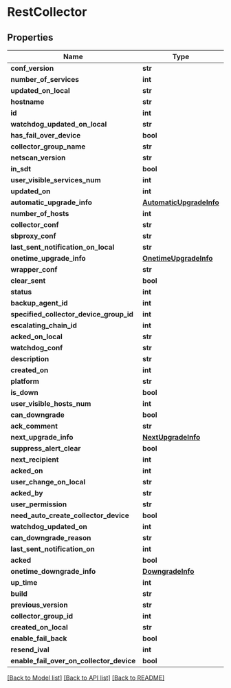 # RestCollector

## Properties
Name | Type | Description | Notes
------------ | ------------- | ------------- | -------------
**conf_version** | **str** |  | [optional] 
**number_of_services** | **int** |  | [optional] 
**updated_on_local** | **str** |  | [optional] 
**hostname** | **str** |  | [optional] 
**id** | **int** |  | [optional] 
**watchdog_updated_on_local** | **str** |  | [optional] 
**has_fail_over_device** | **bool** |  | [optional] 
**collector_group_name** | **str** |  | [optional] 
**netscan_version** | **str** |  | [optional] 
**in_sdt** | **bool** |  | [optional] 
**user_visible_services_num** | **int** |  | [optional] 
**updated_on** | **int** |  | [optional] 
**automatic_upgrade_info** | [**AutomaticUpgradeInfo**](AutomaticUpgradeInfo.md) |  | [optional] 
**number_of_hosts** | **int** |  | [optional] 
**collector_conf** | **str** |  | [optional] 
**sbproxy_conf** | **str** |  | [optional] 
**last_sent_notification_on_local** | **str** |  | [optional] 
**onetime_upgrade_info** | [**OnetimeUpgradeInfo**](OnetimeUpgradeInfo.md) |  | [optional] 
**wrapper_conf** | **str** |  | [optional] 
**clear_sent** | **bool** |  | [optional] 
**status** | **int** |  | [optional] 
**backup_agent_id** | **int** |  | [optional] 
**specified_collector_device_group_id** | **int** |  | [optional] 
**escalating_chain_id** | **int** |  | [optional] 
**acked_on_local** | **str** |  | [optional] 
**watchdog_conf** | **str** |  | [optional] 
**description** | **str** |  | [optional] 
**created_on** | **int** |  | [optional] 
**platform** | **str** |  | [optional] 
**is_down** | **bool** |  | [optional] 
**user_visible_hosts_num** | **int** |  | [optional] 
**can_downgrade** | **bool** |  | [optional] 
**ack_comment** | **str** |  | [optional] 
**next_upgrade_info** | [**NextUpgradeInfo**](NextUpgradeInfo.md) |  | [optional] 
**suppress_alert_clear** | **bool** |  | [optional] 
**next_recipient** | **int** |  | [optional] 
**acked_on** | **int** |  | [optional] 
**user_change_on_local** | **str** |  | [optional] 
**acked_by** | **str** |  | [optional] 
**user_permission** | **str** |  | [optional] 
**need_auto_create_collector_device** | **bool** |  | [optional] 
**watchdog_updated_on** | **int** |  | [optional] 
**can_downgrade_reason** | **str** |  | [optional] 
**last_sent_notification_on** | **int** |  | [optional] 
**acked** | **bool** |  | [optional] 
**onetime_downgrade_info** | [**DowngradeInfo**](DowngradeInfo.md) |  | [optional] 
**up_time** | **int** |  | [optional] 
**build** | **str** |  | [optional] 
**previous_version** | **str** |  | [optional] 
**collector_group_id** | **int** |  | [optional] 
**created_on_local** | **str** |  | [optional] 
**enable_fail_back** | **bool** |  | [optional] 
**resend_ival** | **int** |  | [optional] 
**enable_fail_over_on_collector_device** | **bool** |  | [optional] 

[[Back to Model list]](../README.md#documentation-for-models) [[Back to API list]](../README.md#documentation-for-api-endpoints) [[Back to README]](../README.md)


